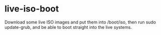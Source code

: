 live-iso-boot
=============

Download some live ISO images and put them into /boot/iso, then run sudo update-grub, and be able to boot straight into the live systems.
